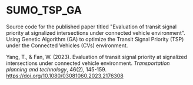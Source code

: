 # SUMO_TSP_GA
Source code for the published paper titled "Evaluation of transit signal priority at signalized intersections under connected vehicle environment".\
Using Genetic Algorithm (GA) to optimize the Transit Signal Priority (TSP) under the Connected Vehicles (CVs) environment.

Yang, T., & Fan, W. (2023). Evaluation of transit signal priority at signalized intersections under connected vehicle environment. *Transportation planning and technology*, 46(2), 145-159.
https://doi.org/10.1080/03081060.2023.2176308
